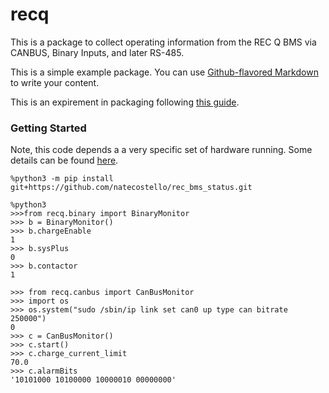 # recq

This is a package to collect operating information from the REC Q BMS via CANBUS, Binary Inputs, and later RS-485.

This is a simple example package. You can use [Github-flavored Markdown](https://guides.github.com/features/mastering-markdown/) to write your content.

This is an expirement in packaging following [this guide](https://packaging.python.org/tutorials/packaging-projects/).

### Getting Started

Note, this code depends a a very specific set of hardware running.  Some details can be found [here](https://github.com/natecostello/van_two_point_oh/blob/master/blog/2021-4-08/RPi-to-REC-Q-CAN-Comms.md).

```
%python3 -m pip install git+https://github.com/natecostello/rec_bms_status.git
```
```
%python3
>>>from recq.binary import BinaryMonitor
>>> b = BinaryMonitor()
>>> b.chargeEnable
1
>>> b.sysPlus
0
>>> b.contactor
1

>>> from recq.canbus import CanBusMonitor
>>> import os
>>> os.system("sudo /sbin/ip link set can0 up type can bitrate 250000")
0
>>> c = CanBusMonitor()
>>> c.start()
>>> c.charge_current_limit
70.0
>>> c.alarmBits
'10101000 10100000 10000010 00000000'
```
